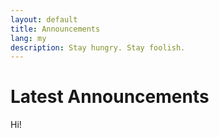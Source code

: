 ```yaml
---
layout: default
title: Announcements
lang: my
description: Stay hungry. Stay foolish.
---
```


# Latest Announcements

Hi!